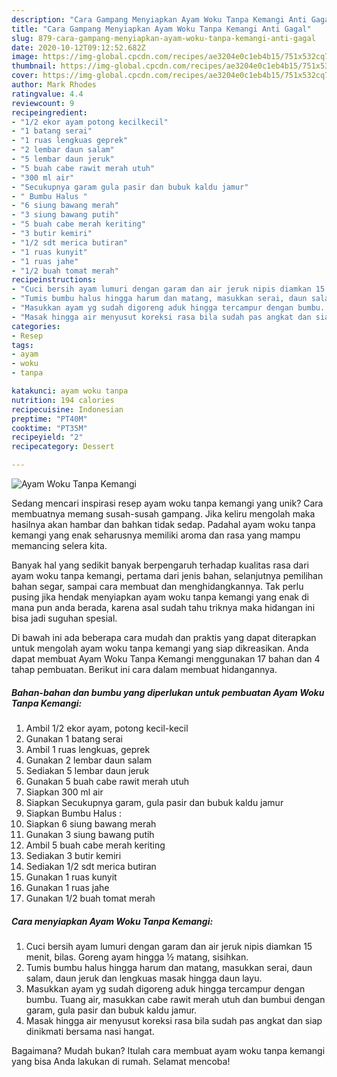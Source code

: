 ```yaml
---
description: "Cara Gampang Menyiapkan Ayam Woku Tanpa Kemangi Anti Gagal"
title: "Cara Gampang Menyiapkan Ayam Woku Tanpa Kemangi Anti Gagal"
slug: 879-cara-gampang-menyiapkan-ayam-woku-tanpa-kemangi-anti-gagal
date: 2020-10-12T09:12:52.682Z
image: https://img-global.cpcdn.com/recipes/ae3204e0c1eb4b15/751x532cq70/ayam-woku-tanpa-kemangi-foto-resep-utama.jpg
thumbnail: https://img-global.cpcdn.com/recipes/ae3204e0c1eb4b15/751x532cq70/ayam-woku-tanpa-kemangi-foto-resep-utama.jpg
cover: https://img-global.cpcdn.com/recipes/ae3204e0c1eb4b15/751x532cq70/ayam-woku-tanpa-kemangi-foto-resep-utama.jpg
author: Mark Rhodes
ratingvalue: 4.4
reviewcount: 9
recipeingredient:
- "1/2 ekor ayam potong kecilkecil"
- "1 batang serai"
- "1 ruas lengkuas geprek"
- "2 lembar daun salam"
- "5 lembar daun jeruk"
- "5 buah cabe rawit merah utuh"
- "300 ml air"
- "Secukupnya garam gula pasir dan bubuk kaldu jamur"
- " Bumbu Halus "
- "6 siung bawang merah"
- "3 siung bawang putih"
- "5 buah cabe merah keriting"
- "3 butir kemiri"
- "1/2 sdt merica butiran"
- "1 ruas kunyit"
- "1 ruas jahe"
- "1/2 buah tomat merah"
recipeinstructions:
- "Cuci bersih ayam lumuri dengan garam dan air jeruk nipis diamkan 15 menit, bilas. Goreng ayam hingga ½ matang, sisihkan."
- "Tumis bumbu halus hingga harum dan matang, masukkan serai, daun salam, daun jeruk dan lengkuas masak hingga daun layu."
- "Masukkan ayam yg sudah digoreng aduk hingga tercampur dengan bumbu. Tuang air, masukkan cabe rawit merah utuh dan bumbui dengan garam, gula pasir dan bubuk kaldu jamur."
- "Masak hingga air menyusut koreksi rasa bila sudah pas angkat dan siap dinikmati bersama nasi hangat."
categories:
- Resep
tags:
- ayam
- woku
- tanpa

katakunci: ayam woku tanpa 
nutrition: 194 calories
recipecuisine: Indonesian
preptime: "PT40M"
cooktime: "PT35M"
recipeyield: "2"
recipecategory: Dessert

---
```



![Ayam Woku Tanpa Kemangi](https://img-global.cpcdn.com/recipes/ae3204e0c1eb4b15/751x532cq70/ayam-woku-tanpa-kemangi-foto-resep-utama.jpg)

Sedang mencari inspirasi resep ayam woku tanpa kemangi yang unik? Cara membuatnya memang susah-susah gampang. Jika keliru mengolah maka hasilnya akan hambar dan bahkan tidak sedap. Padahal ayam woku tanpa kemangi yang enak seharusnya memiliki aroma dan rasa yang mampu memancing selera kita.

Banyak hal yang sedikit banyak berpengaruh terhadap kualitas rasa dari ayam woku tanpa kemangi, pertama dari jenis bahan, selanjutnya pemilihan bahan segar, sampai cara membuat dan menghidangkannya. Tak perlu pusing jika hendak menyiapkan ayam woku tanpa kemangi yang enak di mana pun anda berada, karena asal sudah tahu triknya maka hidangan ini bisa jadi suguhan spesial.




Di bawah ini ada beberapa cara mudah dan praktis yang dapat diterapkan untuk mengolah ayam woku tanpa kemangi yang siap dikreasikan. Anda dapat membuat Ayam Woku Tanpa Kemangi menggunakan 17 bahan dan 4 tahap pembuatan. Berikut ini cara dalam membuat hidangannya.

<!--inarticleads1-->

##### Bahan-bahan dan bumbu yang diperlukan untuk pembuatan Ayam Woku Tanpa Kemangi:

1. Ambil 1/2 ekor ayam, potong kecil-kecil
1. Gunakan 1 batang serai
1. Ambil 1 ruas lengkuas, geprek
1. Gunakan 2 lembar daun salam
1. Sediakan 5 lembar daun jeruk
1. Gunakan 5 buah cabe rawit merah utuh
1. Siapkan 300 ml air
1. Siapkan Secukupnya garam, gula pasir dan bubuk kaldu jamur
1. Siapkan  Bumbu Halus :
1. Siapkan 6 siung bawang merah
1. Gunakan 3 siung bawang putih
1. Ambil 5 buah cabe merah keriting
1. Sediakan 3 butir kemiri
1. Sediakan 1/2 sdt merica butiran
1. Gunakan 1 ruas kunyit
1. Gunakan 1 ruas jahe
1. Gunakan 1/2 buah tomat merah




<!--inarticleads2-->

##### Cara menyiapkan Ayam Woku Tanpa Kemangi:

1. Cuci bersih ayam lumuri dengan garam dan air jeruk nipis diamkan 15 menit, bilas. Goreng ayam hingga ½ matang, sisihkan.
1. Tumis bumbu halus hingga harum dan matang, masukkan serai, daun salam, daun jeruk dan lengkuas masak hingga daun layu.
1. Masukkan ayam yg sudah digoreng aduk hingga tercampur dengan bumbu. Tuang air, masukkan cabe rawit merah utuh dan bumbui dengan garam, gula pasir dan bubuk kaldu jamur.
1. Masak hingga air menyusut koreksi rasa bila sudah pas angkat dan siap dinikmati bersama nasi hangat.




Bagaimana? Mudah bukan? Itulah cara membuat ayam woku tanpa kemangi yang bisa Anda lakukan di rumah. Selamat mencoba!
